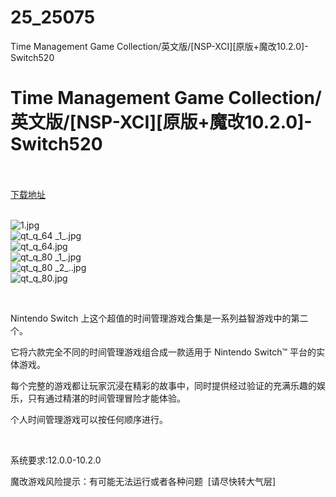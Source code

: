 # 25_25075
Time Management Game Collection/英文版/[NSP-XCI][原版+魔改10.2.0]-Switch520
# Time Management Game Collection/英文版/[NSP-XCI][原版+魔改10.2.0]-Switch520
 <br/></br>
[下载地址](https://www.switch520.cc/article/25075 "下载地址")
<br/></br>

<p><img title="1.jpg" src="https://www.switch520.cc/muke_img/2021_12_02_3a34992635ebb.jpg" alt="1.jpg"><br>
<img title="qt_q_64 _1_.jpg" src="https://www.switch520.cc/muke_img/2021_12_02_86a2131ac7970.jpg" alt="qt_q_64 _1_.jpg"><br>
<img title="qt_q_64.jpg" src="https://www.switch520.cc/muke_img/2021_12_02_fd49f0d5ab4d2.jpg" alt="qt_q_64.jpg"><br>
<img title="qt_q_80 _1_.jpg" src="https://www.switch520.cc/muke_img/2021_12_02_316e4d96bfd31.jpg" alt="qt_q_80 _1_.jpg"><br>
<img title="qt_q_80 _2_..jpg" src="https://www.switch520.cc/muke_img/2021_12_02_d8c2119a6dcd7.jpg" alt="qt_q_80 _2_..jpg"><br>
<img title="qt_q_80.jpg" src="https://www.switch520.cc/muke_img/2021_12_02_94074021d30a7.jpg" alt="qt_q_80.jpg"></p>
<p>&nbsp;</p>
<p>Nintendo Switch 上这个超值的时间管理游戏合集是一系列益智游戏中的第二个。</p>
<p>它将六款完全不同的时间管理游戏组合成一款适用于 Nintendo Switch™ 平台的实体游戏。</p>
<p>每个完整的游戏都让玩家沉浸在精彩的故事中，同时提供经过验证的充满乐趣的娱乐，只有通过精湛的时间管理冒险才能体验。</p>
<p>个人时间管理游戏可以按任何顺序进行。</p>
<p>&nbsp;</p>
<p>系统要求:12.0.0-10.2.0</p>
<p>魔改游戏风险提示：有可能无法运行或者各种问题 &nbsp;[请尽快转大气层]</p>



